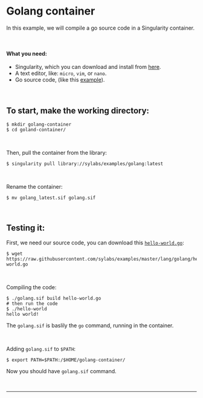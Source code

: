 # Golang container

In this example, we will compile a go source code in a Singularity container.

<br>


#### What you need:
 - Singularity, which you can download and install from [here](https://github.com/sylabs/singularity).
 - A text editor, like: `micro`, `vim`, or `nano`.
 - Go source code, (like this [example](https://raw.githubusercontent.com/sylabs/examples/master/lang/golang/hello-world.go)).

<br>



## To start, make the working directory:

```
$ mkdir golang-container
$ cd goland-container/
```

<br>

Then, pull the container from the library:

```
$ singularity pull library://sylabs/examples/golang:latest
```

<br>

Rename the container:

```
$ mv golang_latest.sif golang.sif
```

<br>


## Testing it:

First, we need our source code, you can download this [`hello-world.go`](https://raw.githubusercontent.com/sylabs/examples/master/lang/golang/hello-world.go
):

```
$ wget https://raw.githubusercontent.com/sylabs/examples/master/lang/golang/hello-world.go
```

<br>

Compiling the code:

```
$ ./golang.sif build hello-world.go
# then run the code
$ ./hello-world
hello world!
```

The `golang.sif` is baslily the `go` command, running in the container.

<br>

Adding `golang.sif` to `$PATH`:

```
$ export PATH=$PATH:/$HOME/golang-container/
```

Now you should have `golang.sif` command.



<br>

____

<br>



